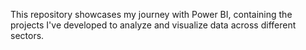 This repository showcases my journey with Power BI, containing the projects I've developed to analyze and visualize data across different sectors.
